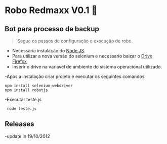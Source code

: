 # Robo Redmaxx V0.1 :rocket:
## Bot para processo de backup
>Segue os passos de configuração e execução de robo.

- Necessaria instalação do [Node JS](https://nodejs.org/en/download/).
- Para utilizar a nova versão do selenium e necessario baixar o [Drive Firefox](https://github.com/mozilla/geckodriver/releases/)
- Inserir o drive na variavel de ambiente do sistema operacional utilizado.

-Apos a instalação criar projeto e executar os seguintes comandos

```
npm install selenium-webdriver
npm install robotjs

```
-Executar teste.js
```
 node teste.js

```
## Releases
-update in 19/10/2012

